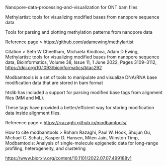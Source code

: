Nanopore-data-processing-and-visualization for ONT bam files

Methylartist: tools for visualizing modified bases from nanopore sequence data

Tools for parsing and plotting methylation patterns from nanopore data

Reference page > https://github.com/adamewing/methylartist 

Citation > Seth W Cheetham, Michaela Kindlova, Adam D Ewing, Methylartist: tools for visualizing modified bases from nanopore sequence data, Bioinformatics, Volume 38, Issue 11, 1 June 2022, Pages 3109–3112, https://doi.org/10.1093/bioinformatics/btac292

Modbamtools is a set of tools to manipulate and visualize DNA/RNA base modification data that are stored in bam format

htslib has included a support for parsing modified base tags from alignment files (MM and ML). 

These tags have provided a better/efficient way for storing modification data inside alignment files. 

Reference page > https://rrazaghi.github.io/modbamtools/

How to cite modbamtools > Roham Razaghi, Paul W. Hook, Shujun Ou, Michael C. Schatz, Kasper D. Hansen, Miten Jain, Winston Timp, Modbamtools: Analysis of single-molecule epigenetic data for long-range profiling, heterogeneity, and clustering

https://www.biorxiv.org/content/10.1101/2022.07.07.499188v1
